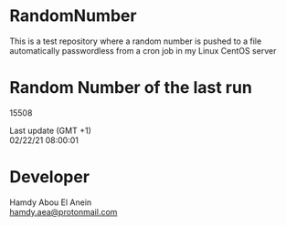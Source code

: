 # RandomNumber    
This is a test repository where a random number is pushed to a file automatically passwordless from a cron job in my Linux CentOS server    
# Random Number of the last run   
15508
      
Last update (GMT +1)    
02/22/21 08:00:01
# Developer    
Hamdy Abou El Anein   
hamdy.aea@protonmail.com
